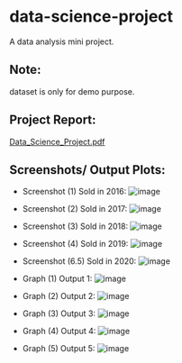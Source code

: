# data-science-project
A data analysis mini project.

## Note:
dataset is only for demo purpose.

## Project Report:
[Data_Science_Project.pdf](https://github.com/c-u-p/data-science-project/files/6890165/Data_Science_Project.pdf)

## Screenshots/ Output Plots:
- Screenshot (1) Sold in 2016:
![image](https://user-images.githubusercontent.com/52665339/124384544-5b2e7d80-dcef-11eb-90ad-d6e7d0d3510e.png)
- Screenshot (2) Sold in 2017:
![image](https://user-images.githubusercontent.com/52665339/124384575-929d2a00-dcef-11eb-9f2a-140c76c7aeb5.png)
- Screenshot (3) Sold in 2018:
![image](https://user-images.githubusercontent.com/52665339/124384592-aa74ae00-dcef-11eb-8cfb-1ad202fcb1c6.png)
- Screenshot (4) Sold in 2019:
![image](https://user-images.githubusercontent.com/52665339/124384600-b7919d00-dcef-11eb-8480-52aa2d70b0c5.png)
- Screenshot (6.5) Sold in 2020:
![image](https://user-images.githubusercontent.com/52665339/124384619-ce37f400-dcef-11eb-9cf7-6c87024a9b9b.png)

- Graph (1) Output 1:
![image](https://user-images.githubusercontent.com/52665339/124384642-ee67b300-dcef-11eb-8e0d-4e57789b865d.png)
- Graph (2) Output 2:
![image](https://user-images.githubusercontent.com/52665339/124384653-fb84a200-dcef-11eb-9b90-2186f8b3fca9.png)
- Graph (3) Output 3:
![image](https://user-images.githubusercontent.com/52665339/124384724-42729780-dcf0-11eb-9a4d-84c867bb24eb.png)
- Graph (4) Output 4:
![image](https://user-images.githubusercontent.com/52665339/124384746-5d450c00-dcf0-11eb-8bfd-6469c5bf0307.png)
- Graph (5) Output 5:
![image](https://user-images.githubusercontent.com/52665339/124384774-7cdc3480-dcf0-11eb-9fca-cd11cb43024e.png)
